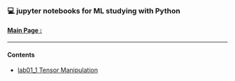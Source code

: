 ### 💻 jupyter notebooks for ML studying with Python
#### **[Main Page : ](https://leecrossun.github.io/ml-study-python-jupyter-2022/)**
---
####  Contents
+ [lab01_1 Tensor Manipulation](https://leecrossun.github.io/ml-study-python-jupyter-2022/lab01_1_Tensor_Manipulation.html)
